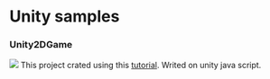 # Unity samples

### Unity2DGame
![](http://pixelnest.io/tutorials/2d-game-unity/deployment/-img/web_result.png)
This project crated using this [tutorial](http://pixelnest.io/tutorials/2d-game-unity/table-of-contents/). Writed on unity java script.
